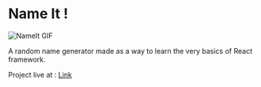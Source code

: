 # Name It ! 
 
![NameIt GIF](nameit_gif.gif)

A random name generator made as a way to learn the very basics of React framework.

Project live at : [Link](http://Audarya07.github.io/nameit/)
